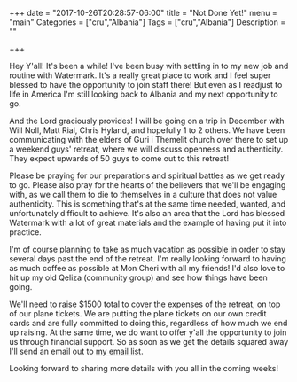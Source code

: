 +++
date = "2017-10-26T20:28:57-06:00"
title = "Not Done Yet!"
menu = "main"
Categories = ["cru","Albania"]
Tags = ["cru","Albania"]
Description = ""

+++

Hey Y'all!  It's been a while!  I've been busy with settling in to my new job and routine with Watermark.
It's a really great place to work and I feel super blessed to have the opportunity to join staff there!
But even as I readjust to life in America I'm still looking back to Albania and my next opportunity to
go.

And the Lord graciously provides!  I will be going on a trip in December with Will Noll, Matt Rial,
Chris Hyland, and hopefully 1 to 2 others.  We have been communicating with the elders of Guri i Themelit
church over there to set up a weekend guys' retreat, where we will discuss openness and authenticity.
They expect upwards of 50 guys to come out to this retreat!

Please be praying for our preparations and spiritual battles as we get ready to go.  Please also pray for
the hearts of the believers that we'll be engaging with, as we call them to die to themselves in a culture
that does not value authenticity.  This is something that's at the same time needed, wanted, and
unfortunately difficult to achieve.  It's also an area that the Lord has blessed Watermark with a lot of
great materials and the example of having put it into practice.

I'm of course planning to take as much vacation as possible in order to stay several days past the end
of the retreat.  I'm really looking forward to having as much coffee as possible at Mon Cheri with all
my friends! I'd also love to hit up my old Qeliza (community group) and see how things have been going.

We'll need to raise $1500 total to cover the expenses of the retreat, on top of our plane tickets.  We
are putting the plane tickets on our own credit cards and are fully committed to doing this, regardless
of how much we end up raising.  At the same time, we do want to offer y'all the opportunity to join
us through financial support.  So as soon as we get the details squared away I'll send an email out
to [my email list](http://localhost:8080/albania/#newsletterSignup).

Looking forward to sharing more details with you all in the coming weeks!